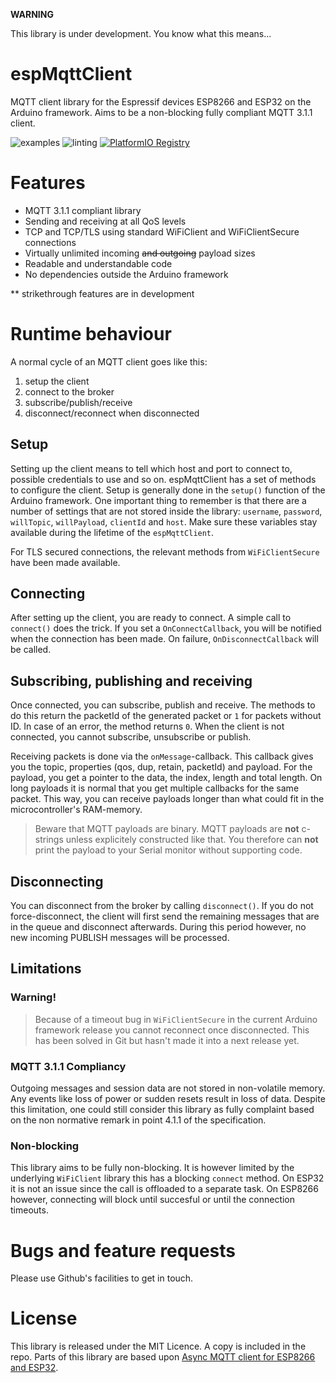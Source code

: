 **WARNING**

This library is under development. You know what this means...

# espMqttClient

MQTT client library for the Espressif devices ESP8266 and ESP32 on the Arduino framework.
Aims to be a non-blocking fully compliant MQTT 3.1.1 client.

![examples](https://github.com/bertmelis/espMqttClient/actions/workflows/build_examples.yml/badge.svg)
![linting](https://github.com/bertmelis/espMqttClient/actions/workflows/lint.yml/badge.svg)
[![PlatformIO Registry](https://badges.registry.platformio.org/packages/bertmelis/library/espMqttClient.svg)](https://registry.platformio.org/libraries/bertmelis/espMqttClient)

# Features

- MQTT 3.1.1 compliant library
- Sending and receiving at all QoS levels
- TCP and TCP/TLS using standard WiFiClient and WiFiClientSecure connections
- Virtually unlimited incoming ~~and outgoing~~ payload sizes
- Readable and understandable code
- No dependencies outside the Arduino framework

** strikethrough features are in development

# Runtime behaviour

A normal cycle of an MQTT client goes like this:
1. setup the client
2. connect to the broker
3. subscribe/publish/receive
4. disconnect/reconnect when disconnected

## Setup

Setting up the client means to tell which host and port to connect to, possible credentials to use and so on. espMqttClient has a set of methods to configure the client. Setup is generally done in the `setup()` function of the Arduino framework. 
One important thing to remember is that there are a number of settings that are not stored inside the library: `username`, `password`, `willTopic`, `willPayload`, `clientId` and `host`. Make sure these variables stay available during the lifetime of the `espMqttClient`.

For TLS secured connections, the relevant methods from `WiFiClientSecure` have been made available.

## Connecting

After setting up the client, you are ready to connect. A simple call to `connect()` does the trick. If you set a `OnConnectCallback`, you will be notified when the connection has been made. On failure, `OnDisconnectCallback` will be called.

## Subscribing, publishing and receiving

Once connected, you can subscribe, publish and receive. The methods to do this return the packetId of the generated packet or `1` for packets without ID. In case of an error, the method returns `0`. When the client is not connected, you cannot subscribe, unsubscribe or publish.

Receiving packets is done via the `onMessage`-callback. This callback gives you the topic, properties (qos, dup, retain, packetId) and payload. For the payload, you get a pointer to the data, the index, length and total length. On long payloads it is normal that you get multiple callbacks for the same packet. This way, you can receive payloads longer than what could fit in the microcontroller's RAM-memory.

> Beware that MQTT payloads are binary. MQTT payloads are **not** c-strings unless explicitely constructed like that. You therefore can **not** print the payload to your Serial monitor without supporting code.

## Disconnecting

You can disconnect from the broker by calling `disconnect()`. If you do not force-disconnect, the client will first send the remaining messages that are in the queue and disconnect afterwards. During this period however, no new incoming PUBLISH messages will be processed.

## Limitations

### Warning!

> Because of a timeout bug in `WiFiClientSecure` in the current Arduino framework release you cannot reconnect once disconnected. This has been solved in Git but hasn't made it into a next release yet.

### MQTT 3.1.1 Compliancy

Outgoing messages and session data are not stored in non-volatile memory. Any events like loss of power or sudden resets result in loss of data. Despite this limitation, one could still consider this library as fully complaint based on the non normative remark in point 4.1.1 of the specification.

### Non-blocking

This library aims to be fully non-blocking. It is however limited by the underlying `WiFiClient` library this has a blocking `connect` method. On ESP32 it is not an issue since the call is offloaded to a separate task. On ESP8266 however, connecting will block until succesful or until the connection timeouts.

# Bugs and feature requests

Please use Github's facilities to get in touch.

# License

This library is released under the MIT Licence. A copy is included in the repo.
Parts of this library are based upon [Async MQTT client for ESP8266 and ESP32](https://github.com/marvinroger/async-mqtt-client).

